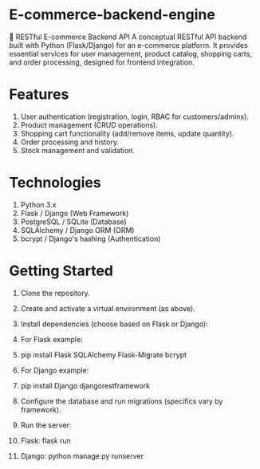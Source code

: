 # E-commerce-backend-engine
🛒 RESTful E-commerce Backend API
A conceptual RESTful API backend built with Python (Flask/Django) for an e-commerce platform. It provides essential services for user management, product catalog, shopping carts, and order processing, designed for frontend integration.

# Features
1. User authentication (registration, login, RBAC for customers/admins).
2. Product management (CRUD operations).
3. Shopping cart functionality (add/remove items, update quantity).
4. Order processing and history.
5. Stock management and validation.

# Technologies
1. Python 3.x
2. Flask / Django (Web Framework)
3. PostgreSQL / SQLite (Database)
4. SQLAlchemy / Django ORM (ORM)
5. bcrypt / Django's hashing (Authentication)

# Getting Started
1. Clone the repository.
2. Create and activate a virtual environment (as above).
3. Install dependencies (choose based on Flask or Django):
4. For Flask example:
5. pip install Flask SQLAlchemy Flask-Migrate bcrypt
6. For Django example:
7. pip install Django djangorestframework

8. Configure the database and run migrations (specifics vary by framework).
9. Run the server:
10. Flask: flask run
11. Django: python manage.py runserver
